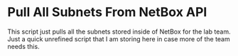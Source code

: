 # Pull All Subnets From NetBox API

This script just pulls all the subnets stored inside of NetBox for the lab team. 
Just a quick unrefined script that I am storing here in case more of the team needs this. 
